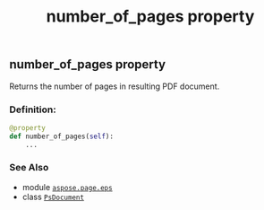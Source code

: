 ﻿---
title: number_of_pages property
second_title: Aspose.Page for Python via .NET API References
description: 
type: docs
weight: 500
url: /python-net/aspose.page.eps/psdocument/number_of_pages/
is_root: false
---

## number_of_pages property


Returns the number of pages in resulting PDF document.
### Definition:
```python
@property
def number_of_pages(self):
    ...
```

### See Also
* module [`aspose.page.eps`](../../)
* class [`PsDocument`](/page/python-net/aspose.page.eps/psdocument)
